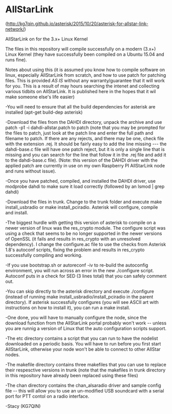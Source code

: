 # AllStarLink

(http://kg7qin.github.io/asterisk/2015/10/20/asterisk-for-allstar-link-network/)

AllStarLink on for the 3.x+ Linux Kernel

The files in this repository will compile successfully on a modern (3.x+) Linux Kernel (they have successfully been compiled on a Ubuntu 15.04 and runs fine).

Notes about using this (it is assumed you know how to compile software on linux, especially AllStarLink from scratch, and how to use patch for patching files.  This is provided *AS IS* without any warranty/guarantee that it will work for you.  This is a result of may hours searching the intenet and collecting various tidbits on AllStarLink.  It is published here in the hopes that it wil make someone else's life easier)

-You will need to ensure that all the build dependencies for asterisk are installed (apt-get build-dep asterisk)

-Download the files from the DAHDI directory, unpack the archive and use patch -p1 -i dahdi-allstar.patch to patch (note that you may be prompted for the files to patch, just look at the patch line and enter the full path and filename to patch.  If there are any rejects, and there may be one, check file with the extension .rej.  It should be fairly easy to add the line missing --- the dahdi-base.c file will have one patch reject, but it is only a single line that is missing and you can search for the line that follow it in the .rej file and add it to the dahdi-base.c file).  (Note: this version of the DAHDI driver with the applied patch are currently in use on my own Raspberry PI AllStarLink node and runs without issue).

-Once you have patched, compiled, and installed the DAHDI driver, use modprobe dahdi to make sure it load correctly (followed by an lsmod | grep dahdi)

-Download the files in trunk. Change to the trunk folder and execute make install_usbradio or make install_pciradio.  Asterisk will configure, compile and install.

-The biggest hurdle with getting this version of asterisk to compile on a newer version of linux was the res_crypto module.  The configure script was using a check that seems to be no longer supported in the newer versions of OpenSSL (it fails and results in res_crypto with an unresolved dependency).  I change the configure.ac file to use the checks from Asterisk 1.8's autoconf scripts, fixing the problem and results in res_crypto successfully compiling and working.

-If you use bootstrap.sh or autoreconf -iv to re-build the autoconfig environment, you will run across an error in the new ./configure script.  Autoconf puts in a check for SED (3 lines total) that you can safely comment out.

-You can skip directly to the asterisk directory and execute ./configure (instead of running make install_usbradio/install_pciradio in the parent directory).  If asterisk successfully configures (you will see ASCII art with instructions on how to install it), you can run a make install.

-One done, you will have to manually configure the node, since the download function from the AllStarLink portal probably won't work -- unless you are runnig a version of Linux that the auto configuration scripts support.

-The etc directory contains a script that you can run to have the nodelist downloaded on a periodic basis.  You will have to run before you first start AllStarLink, otherwise your node won't be able to connect to other AllStar nodes.

-The makefile directory contains three makefiles that you can use to replace their respesctive versions in trunk (note that the makefiles in trunk directory in this repository have already been replaced using these files)

-The chan directory contains the chan_alsaradio driver and sample config file -- this will allow you to use an un-modified USB soundcard with a serial port for PTT contol on a radio interface.

-Stacy (KG7QIN)
